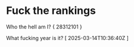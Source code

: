 # Fuck the rankings

Who the hell am I?
{ 28312101 }

What fucking year is it?
[ 2025-03-14T10:36:40Z ]
